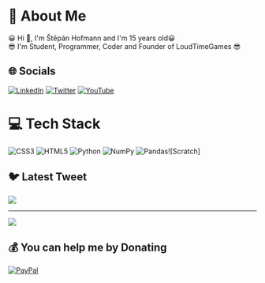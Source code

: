 # 💫 About Me
😀 Hi 👋, I'm Štěpán Hofmann and I'm 15 years old😀<br>😎 I'm Student, Programmer, Coder and Founder of LoudTimeGames 😎<br>


## 🌐 Socials
[![LinkedIn](https://img.shields.io/badge/LinkedIn-%230077B5.svg?logo=linkedin&logoColor=white)](https://linkedin.com/in/štěpán-hofmann-b3264b22b) [![Twitter](https://img.shields.io/badge/Twitter-%231DA1F2.svg?logo=Twitter&logoColor=white)](https://twitter.com/stepanhofmann26) [![YouTube](https://img.shields.io/badge/YouTube-%23FF0000.svg?logo=YouTube&logoColor=white)](https://youtube.com/@neonek26) 

# 💻 Tech Stack
![CSS3](https://img.shields.io/badge/css3-%231572B6.svg?style=for-the-badge&logo=css3&logoColor=white) ![HTML5](https://img.shields.io/badge/html5-%23E34F26.svg?style=for-the-badge&logo=html5&logoColor=white) ![Python](https://img.shields.io/badge/python-3670A0?style=for-the-badge&logo=python&logoColor=ffdd54) ![NumPy](https://img.shields.io/badge/numpy-%23013243.svg?style=for-the-badge&logo=numpy&logoColor=white) ![Pandas](https://img.shields.io/badge/pandas-%23150458.svg?style=for-the-badge&logo=pandas&logoColor=white)![Scratch]

## 🐦 Latest Tweet
[![](https://gtce.itsvg.in/api?username=stepanhofmann26)](https://github.com/VishwaGauravIn/github-twitter-card-embed)

---
[![](https://visitcount.itsvg.in/api?id=1&icon=0&color=0)](https://visitcount.itsvg.in)

  ## 💰 You can help me by Donating
  [![PayPal](https://img.shields.io/badge/PayPal-00457C?style=for-the-badge&logo=paypal&logoColor=white)](https://paypal.me/https://www.paypal.com/paypalme/stepanhofmann) 
